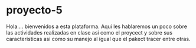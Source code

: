 # proyecto-5
Hola.... bienvenidos a esta plataforma. Aqui les hablaremos un poco sobre las actividades realizadas en clase asi como el proycect y sobre sus caracteristicas asi como su manejo al igual que el pakect tracer entre otras.
